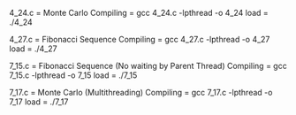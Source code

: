 4_24.c = Monte Carlo 
Compiling = gcc 4_24.c -lpthread -o 4_24
load = ./4_24


4_27.c = Fibonacci Sequence 
Compiling = gcc 4_27.c -lpthread -o 4_27
load = ./4_27


7_15.c = Fibonacci Sequence (No waiting by Parent Thread) 
Compiling = gcc 7_15.c -lpthread -o 7_15
load = ./7_15


7_17.c = Monte Carlo (Multithreading) 
Compiling = gcc 7_17.c -lpthread -o 7_17
load = ./7_17
